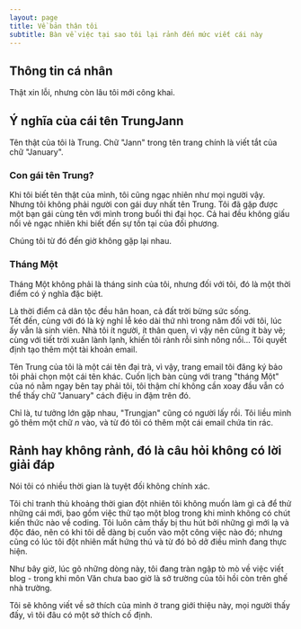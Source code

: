 ```yaml
---
layout: page
title: Về bản thân tôi
subtitle: Bàn về việc tại sao tôi lại rảnh đến mức viết cái này
---
```

## Thông tin cá nhân

Thật xin lỗi, nhưng còn lâu tôi mới công khai.

## Ý nghĩa của cái tên TrungJann

Tên thật của tôi là Trung. Chữ "Jann" trong tên trang chính là viết tắt của chữ "January".  

### Con gái tên Trung?

Khi tôi biết tên thật của mình, tôi cũng ngạc nhiên như mọi người vậy.  
Nhưng tôi không phải người con gái duy nhất tên Trung. Tôi đã gặp được một bạn gái cùng tên với mình trong buổi thi đại học. Cả hai đều không giấu nổi vẻ ngạc nhiên khi biết đến sự tồn tại của đối phương. 

Chúng tôi từ đó đến giờ không gặp lại nhau. 

### Tháng Một

Tháng Một không phải là tháng sinh của tôi, nhưng đối với tôi, đó là một thời điểm có ý nghĩa đặc biệt.

Là thời điểm cả dân tộc đều hân hoan, cả đất trời bừng sức sống.  
Tết đến, cùng với đó là kỳ nghỉ lễ kéo dài thứ nhì trong năm đối với tôi, lúc ấy vẫn là sinh viên. Nhà tôi ít người, ít thân quen, vì vậy nên cũng ít bày vẽ; cùng với tiết trời xuân lành lạnh, khiến tôi rảnh rỗi sinh nông nổi... Tôi quyết định tạo thêm một tài khoản email. 

Tên Trung của tôi là một cái tên đại trà, vì vậy, trang email tôi đăng ký bảo tôi phải chọn một cái tên khác. Cuốn lịch bàn cùng với trang "tháng Một" của nó nằm ngay bên tay phải tôi, tôi thậm chí không cần xoay đầu vẫn có thể thấy chữ "January" cách điệu in đậm trên đó.

Chỉ là, tư tưởng lớn gặp nhau, "Trungjan" cũng có người lấy rồi. Tôi liều mình gõ thêm một chữ _n_ vào, và từ đó tôi có thêm một cái email chứa tin rác.

## Rảnh hay không rảnh, đó là câu hỏi không có lời giải đáp

Nói tôi có nhiều thời gian là tuyệt đối không chính xác. 

Tôi chỉ tranh thủ khoảng thời gian đột nhiên tôi không muốn làm gì cả để thử những cái mới, bao gồm việc thử tạo một blog trong khi mình không có chút kiến thức nào về coding. Tôi luôn cảm thấy bị thu hút bởi những gì mới lạ và độc đáo, nên có khi tôi dễ dàng bị cuốn vào một công việc nào đó; nhưng cũng có lúc tôi đột nhiên mất hứng thú và từ đó bỏ dở điều mình đang thực hiện.

Như bây giờ, lúc gõ những dòng này, tôi đang tràn ngập tò mò về việc viết blog - trong khi môn Văn chưa bao giờ là sở trường của tôi hồi còn trên ghế nhà trường. 

Tôi sẽ không viết về sở thích của mình ở trang giới thiệu này, mọi người thấy đấy, vì tôi đâu có một sở thích cố định.
